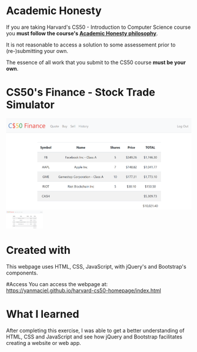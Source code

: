 # Academic Honesty
If you are taking Harvard's CS50 - Introduction to Computer Science course you **must follow the course's [Academic Honesty philosophy](https://cs50.harvard.edu/x/2021/honesty/)**.

It is not reasonable to access a solution to some assessement prior to (re-)submitting your own.

The essence of all work that you submit to the CS50 course **must be your own**. 

# CS50's Finance - Stock Trade Simulator
![](/finance_portfolio.png)
<img src="/finance_portfolio.png" width="100">

# Created with 
This webpage uses HTML, CSS, JavaScript, with jQuery's and Bootstrap's components.

#Access
You can access the webpage at: https://yanmaciel.github.io/harvard-cs50-homepage/index.html
  
# What I learned
After completing this exercise, I was able to get a better understanding of HTML, CSS and JavaScript and see how jQuery and Bootstrap facilitates creating a website or web app.



